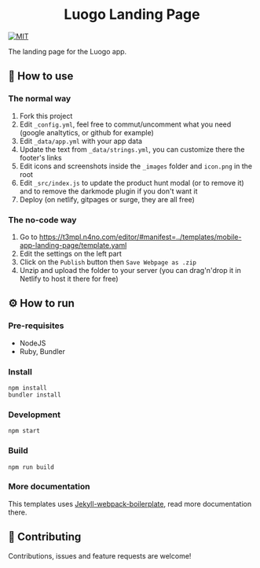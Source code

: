 <h1 align="center">Luogo Landing Page</h1>
<p>
  <a href="/LICENSE"><img src="https://img.shields.io/github/license/mashape/apistatus.svg" alt="MIT"></a>
</p>

The landing page for the Luogo app.

## 📖 How to use

### The normal way

1. Fork this project
2. Edit `_config.yml`, feel free to commut/uncomment what you need (google analtytics, or github for example)
3. Edit `_data/app.yml` with your app data
4. Update the text from `_data/strings.yml`, you can customize there the footer's links
5. Edit icons and screenshots inside the `_images` folder and `icon.png` in the root
6. Edit `_src/index.js` to update the product hunt modal (or to remove it) and to remove the darkmode plugin if you don't want it
7. Deploy (on netlify, gitpages or surge, they are all free)

### The no-code way

1. Go to <https://t3mpl.n4no.com/editor/#manifest=../templates/mobile-app-landing-page/template.yaml>
2. Edit the settings on the left part
3. Click on the `Publish` button then `Save Webpage as .zip`
4. Unzip and upload the folder to your server (you can drag'n'drop it in Netlify to host it there for free)

## ⚙️ How to run

### Pre-requisites

- NodeJS
- Ruby, Bundler

### Install

```
npm install
bundler install
```

### Development

```
npm start
```

### Build

```
npm run build
```

### More documentation

This templates uses [Jekyll-webpack-boilerplate](https://github.com/sandoche/Jekyll-webpack-boilerplate), read more documentation there.

## 🤝 Contributing

Contributions, issues and feature requests are welcome!
